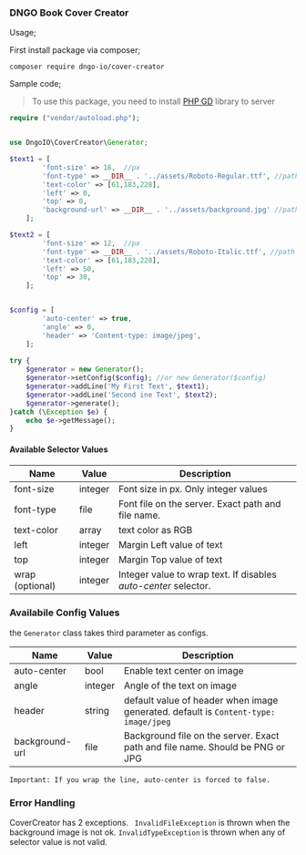 ### DNGO Book Cover Creator

Usage;

First install package via composer;

```
composer require dngo-io/cover-creator
```


Sample code;
> To use this package, you need to install [PHP GD](http://php.net/manual/en/book.image.php) library to server

```php
require ("vendor/autoload.php");


use DngoIO\CoverCreator\Generator;

$text1 = [
        'font-size' => 18,  //px
        'font-type' => __DIR__ . '../assets/Roboto-Regular.ttf', //path of ttf file on server
        'text-color' => [61,183,228],
        'left' => 0,
        'top' => 0,
        'background-url' => __DIR__ . '../assets/background.jpg' //path of the png
    ];

$text2 = [
        'font-size' => 12,  //px
        'font-type' => __DIR__ . '../assets/Roboto-Italic.ttf', //path of ttf file on server
        'text-color' => [61,183,228],
        'left' => 50,
        'top' => 30,
    ];


$config = [
        'auto-center' => true,
        'angle' => 0,
        'header' => 'Content-type: image/jpeg',
    ];
  
try {
    $generator = new Generator();
    $generator->setConfig($config); //or new Generator($config)
    $generator->addLine('My First Text', $text1);
    $generator->addLine('Second ine Text', $text2);
    $generator->generate();
}catch (\Exception $e) {
    echo $e->getMessage();
}

```


#### Available Selector Values

|  Name |  Value  |   Description |
|-------|---------|---------------|
|  font-size |  integer | Font size  in px. Only integer values |
|  font-type |  file    | Font file on the server. Exact path and file name. |
|  text-color |  array |  text color as RGB |
|  left |  integer |  Margin Left value of text |
|  top |  integer |  Margin Top value of text |
|  wrap (optional) |  integer | Integer value to wrap text. If disables *auto-center* selector.  |


### Availabile Config Values
the ``Generator`` class takes third parameter as configs.

| Name | Value  | Description |
|------|--------|-------------|
|   auto-center   |  bool  | Enable text center on image |
|   angle   | integer |Angle of the text on image |
|   header  | string | default value of header when image generated. default is  ``Content-type: image/jpeg`` |
|   background-url |  file |  Background file on the server. Exact path and file name. Should be PNG or JPG |

```
Important: If you wrap the line, auto-center is forced to false.
```

### Error Handling

CoverCreator has 2 exceptions.
`` InvalidFileException`` is thrown when the background image is not ok.
``InvalidTypeException`` is thrown when any of selector value is not valid.

